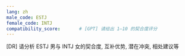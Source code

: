 ```yaml
---
lang: zh
male_code: ESTJ
female_code: INTJ
compatibility_score:       # [GPT] 请给出 1–10 的契合度评分
---
```


[DR] 请分析 ESTJ 男与 INTJ 女的契合度, 互补优势, 潜在冲突, 相处建议等

